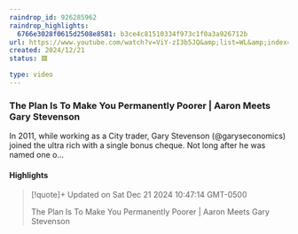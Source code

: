 ```yaml
---
raindrop_id: 926285962
raindrop_highlights:
  6766e3028f0615d2508e8581: b3ce4c81510334f973c1f0a3a926712b
url: https://www.youtube.com/watch?v=ViY-zI3b5JQ&amp;list=WL&amp;index=7&amp;t=285s
created: 2024/12/21
status: 🟥

type: video
---
```



### The Plan Is To Make You Permanently Poorer | Aaron Meets Gary Stevenson

In 2011, while working as a City trader, Gary Stevenson (@garyseconomics) joined the ultra rich with a single bonus cheque. Not long after he was named one o...

#### Highlights

> [!quote]+ Updated on Sat Dec 21 2024 10:47:14 GMT-0500
>
> The Plan Is To Make You Permanently Poorer | Aaron Meets Gary Stevenson

